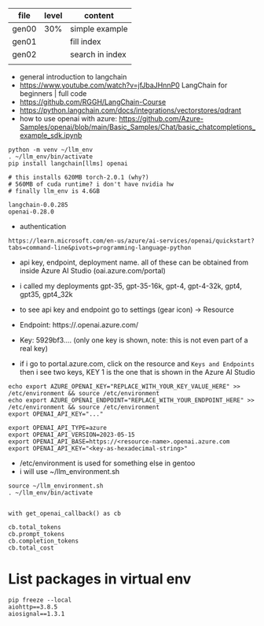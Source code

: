 | file  | level | content         |
|-------|-------|-----------------|
| gen00 | 30%   | simple example  |
| gen01 |       | fill index      |
| gen02 |       | search in index |
|       |       |                 |

- general introduction to langchain
- https://www.youtube.com/watch?v=jfJbaJHnnP0 LangChain for beginners | full code
- https://github.com/RGGH/LangChain-Course
- https://python.langchain.com/docs/integrations/vectorstores/qdrant
- how to use openai with azure:
https://github.com/Azure-Samples/openai/blob/main/Basic_Samples/Chat/basic_chatcompletions_example_sdk.ipynb
```
python -m venv ~/llm_env
. ~/llm_env/bin/activate
pip install langchain[llms] openai

# this installs 620MB torch-2.0.1 (why?)
# 560MB of cuda runtime? i don't have nvidia hw
# finally llm_env is 4.6GB
```

```
langchain-0.0.285
openai-0.28.0
```

- authentication

```
https://learn.microsoft.com/en-us/azure/ai-services/openai/quickstart?tabs=command-line&pivots=programming-language-python
```
 
- api key, endpoint, deployment name. all of these can be obtained
  from inside Azure AI Studio (oai.azure.com/portal)
- i called my deployments gpt-35, gpt-35-16k, gpt-4, gpt-4-32k, gpt4, gpt35, gpt4_32k
- to see api key and endpoint go to settings (gear icon) -> Resource
- Endpoint: https://<resource-name>.openai.azure.com/
- Key: 5929bf3.... (only one key is shown, note: this is not even part of a real key)

- if i go to portal.azure.com, click on the resource and `Keys and
  Endpoints` then i see two keys, KEY 1 is the one that is shown in
  the Azure AI Studio

```
echo export AZURE_OPENAI_KEY="REPLACE_WITH_YOUR_KEY_VALUE_HERE" >> /etc/environment && source /etc/environment
echo export AZURE_OPENAI_ENDPOINT="REPLACE_WITH_YOUR_ENDPOINT_HERE" >> /etc/environment && source /etc/environment
export OPENAI_API_KEY="..."

export OPENAI_API_TYPE=azure
export OPENAI_API_VERSION=2023-05-15
export OPENAI_API_BASE=https://<resource-name>.openai.azure.com
export OPENAI_API_KEY="<key-as-hexadecimal-string>"

```
- /etc/environment is used for something else in gentoo
- i will use ~/llm_environment.sh
```
source ~/llm_environment.sh 
. ~/llm_env/bin/activate

```


```

with get_openai_callback() as cb

cb.total_tokens
cb.prompt_tokens
cb.completion_tokens
cb.total_cost

```
# List packages in virtual env

```
pip freeze --local
aiohttp==3.8.5
aiosignal==1.3.1

```
